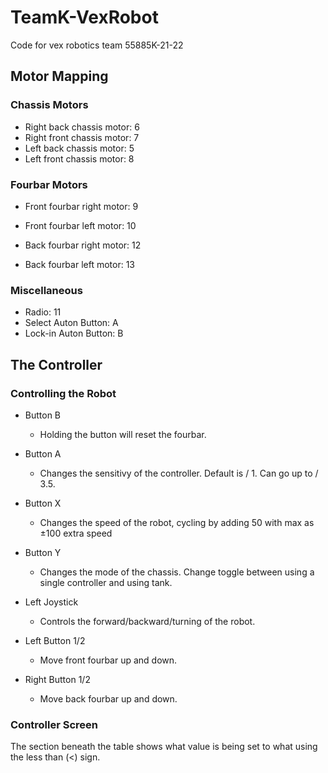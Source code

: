 
#  TeamK-VexRobot

Code for vex robotics team 55885K-21-22

  

## Motor Mapping

### Chassis Motors
* Right back chassis motor: 6
* Right front chassis motor: 7
* Left back chassis motor: 5
* Left front chassis motor: 8

### Fourbar Motors
* Front fourbar right motor: 9
* Front fourbar left motor: 10

* Back fourbar right motor: 12
* Back fourbar left motor: 13

### Miscellaneous
* Radio: 11
* Select Auton Button: A
* Lock-in Auton Button: B


##  The Controller

### Controlling the Robot
* Button B

    * Holding the button will reset the fourbar.
* Button A

    * Changes the sensitivy of the controller. Default is / 1. Can go up to / 3.5.
* Button X

    * Changes the speed of the robot, cycling by adding 50 with max as ±100 extra speed
* Button Y

    * Changes the mode of the chassis. Change toggle between using a single controller and using tank.
* Left Joystick

    * Controls the forward/backward/turning of the robot. 
* Left Button 1/2

    * Move front fourbar up and down.
* Right Button 1/2

    * Move back fourbar up and down.

### Controller Screen
The section beneath the table shows what value is being set to what using the less than (<) sign.